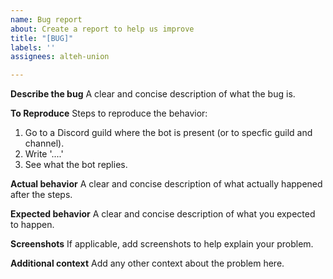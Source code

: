 ```yaml
---
name: Bug report
about: Create a report to help us improve
title: "[BUG]"
labels: ''
assignees: alteh-union

---
```


**Describe the bug**
A clear and concise description of what the bug is.

**To Reproduce**
Steps to reproduce the behavior:
1. Go to a Discord guild where the bot is present (or to specfic guild and channel).
2. Write '....'
3. See what the bot replies.

**Actual behavior**
A clear and concise description of what actually happened after the steps.

**Expected behavior**
A clear and concise description of what you expected to happen.

**Screenshots**
If applicable, add screenshots to help explain your problem.

**Additional context**
Add any other context about the problem here.
